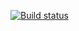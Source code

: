[![Build status](https://build.appcenter.ms/v0.1/apps/bbde5430-0b21-4b78-aa2f-32ce210fc578/branches/master/badge)](https://appcenter.ms)

